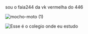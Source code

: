 sou o faia244 da vk vermelha do 446 

![mocho-moto (1)](https://github.com/user-attachments/assets/21b53807-e6d6-42d0-abdf-982afdeb859a)

![Esse é o colegio onde eu estudo](https://cesfcl.com.br/)


